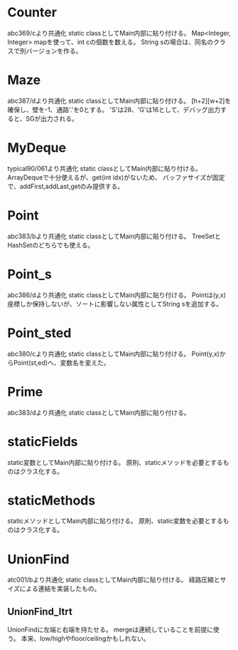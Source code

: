 # Counter
abc369/cより共通化
static classとしてMain内部に貼り付ける。
Map<Integer, Integer> mapを使って、int cの個数を数える。
String sの場合は、同名のクラスで別バージョンを作る。

# Maze
abc387/dより共通化
static classとしてMain内部に貼り付ける。
\[h+2\]\[w+2\]を確保し、壁を-1、通路'.'を0とする。
'S'は28、'G'は16として、デバッグ出力すると、SGが出力される。

# MyDeque
typical90/061より共通化
static classとしてMain内部に貼り付ける。
ArrayDeque<Integer>で十分使えるが、get(int idx)がないため、
バッファサイズが固定で、addFirst,addLast,getのみ提供する。

# Point
abc383/bより共通化
static classとしてMain内部に貼り付ける。
TreeSet<Point>とHashSet<Point>のどちらでも使える。

# Point_s
abc386/dより共通化
static classとしてMain内部に貼り付ける。
Pointは(y,x)座標しか保持しないが、ソートに影響しない属性としてString sを追加する。

# Point_sted
abc380/cより共通化
static classとしてMain内部に貼り付ける。
Point(y,x)からPoint(st,ed)へ、変数名を変えた。

# Prime
abc383/dより共通化
static classとしてMain内部に貼り付ける。

# staticFields
static変数としてMain内部に貼り付ける。
原則、staticメソッドを必要とするものはクラス化する。

# staticMethods
staticメソッドとしてMain内部に貼り付ける。
原則、static変数を必要とするものはクラス化する。

# UnionFind
atc001/bより共通化
static classとしてMain内部に貼り付ける。
経路圧縮とサイズによる連結を実装したもの。

## UnionFind_ltrt
UnionFindに左端と右端を持たせる。
mergeは連続していることを前提に使う。
本来、low/highやfloor/ceilingかもしれない。
